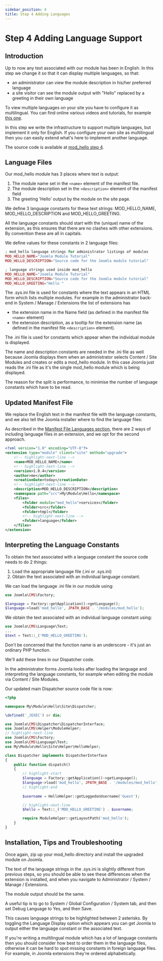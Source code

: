 ```yaml
---
sidebar_position: 4
title: Step 4 Adding Languages
---
```


Step 4 Adding Language Support
==============================

## Introduction

Up to now any text associated with our module has been in English. In this step we change it so that it can display multiple languages, so that:
- an administrator can view the module description in his/her preferred language
- a site visitor can see the module output with "Hello" replaced by a greeting in their own language

To view multiple languages on your site you have to configure it as multilingual. You can find online various videos and tutorials, for example [this one](https://www.themexpert.com/blog/beginners-guide-to-multilingual-joomla-website).

In this step we write the infrastructure to support multiple languages, but implement it only for English. 
If you configure your own site as multilingual then you can easily extend what's here to implement another language.

The source code is available at [mod_hello step 4](https://github.com/joomla/manual-examples/tree/main/module-tutorial/step4_languages). 

## Language Files

Our mod_hello module has 3 places where text is output:
1. The module name set in the `<name>` element of the manifest file.
2. The module description set in the `<description>` element of the manifest field
3. The greeting 'Hello' output by the module on the site page.

We define 3 language constants for these text strings: MOD_HELLO_NAME, MOD_HELLO_DESCRIPTION and MOD_HELLO_GREETING.

All the language constants should start with the (unique) name of the extension, as this ensures that there are no clashes with other extensions. By convention these are all in capitals.

We define values for these constants in 2 language files:

```php title="mod_hello/language/en-GB/mod_hello.sys.ini"
; mod_hello language strings for administrator listings of modules
MOD_HELLO_NAME="Joomla Module Tutorial"
MOD_HELLO_DESCRIPTION="Source code for the Joomla module tutorial"
```

```php title="mod_hello/language/en-GB/mod_hello.ini"
; language strings used inside mod_hello 
MOD_HELLO_NAME="Joomla Module Tutorial"
MOD_HELLO_DESCRIPTION="Source code for the Joomla module tutorial"
MOD_HELLO_GREETING="Hello "
```

The .sys.ini file is used for constants where the text appears in an HTML form which lists multiple modules. 
For example in the administrator back-end in System / Manage / Extensions the list of extensions has
- the extension name in the Name field (as defined in the manifest file `<name>` element)
- the extension description, as a tooltip for the extension name (as defined in the manifest file `<description>` element).

The .ini file is used for constants which appear when the individual module is displayed.

The name and description constants are needed in the .ini file as well because Joomla displays them when an administrator selects Content / Site Modules and creates or edits a mod_hello module.
In this case Joomla just reads the .ini file as it's the single mod_hello module which is being displayed.

The reason for the split is performance, to minimise the number of language constants which have to be read.

## Updated Manifest File

We replace the English text in the manifest file with the language constants, and we also tell the Joomla installer where to find the language files:

As described in the [Manifest File Languages section](../../install-update/installation/manifest.md#languages), there are 2 ways of including language files in an extension, and we opt for the second approach.

```xml title="mod_hello/mod_hello.xml"
<?xml version="1.0" encoding="UTF-8"?>
<extension type="module" client="site" method="upgrade">
    <!-- highlight-next-line -->
    <name>MOD_HELLO_NAME</name>
    <!-- highlight-next-line -->
    <version>1.0.4</version>
    <author>me</author>
    <creationDate>today</creationDate>
    <!-- highlight-next-line -->
    <description>MOD_HELLO_DESCRIPTION</description>
    <namespace path="src">My\Module\Hello</namespace>
    <files>
        <folder module="mod_hello">services</folder>
        <folder>src</folder>
        <folder>tmpl</folder>
        <!-- highlight-next-line -->
        <folder>language</folder>
    </files>
</extension>
```

## Interpreting the Language Constants

To obtain the text associated with a language constant the source code needs to do 2 things:
1. Load the appropriate language file (.ini or .sys.ini)
2. Obtain the text associated with an individual language constant.

We can load the language .ini file in our module using:

```php
use Joomla\CMS\Factory;

$language = Factory::getApplication()->getLanguage();
$language->load('mod_hello', JPATH_BASE . '/modules/mod_hello');
```

We obtain the text associated with an individual language constant using:

```php
use Joomla\CMS\Language\Text;
...
$text = Text::_('MOD_HELLO_GREETING');
```

Don't be concerned that the function name is an underscore - it's just an ordinary PHP function. 

We'll add these lines in our Dispatcher code.

In the administrator forms Joomla looks after loading the language and interpreting the language constants, for example when editing the module via Content / Site Modules. 

Our updated main Dispatcher source code file is now:

```php title="mod_hello/src/Dispatcher/Dispatcher.php"
<?php

namespace My\Module\Hello\Site\Dispatcher;

\defined('_JEXEC') or die;

use Joomla\CMS\Dispatcher\DispatcherInterface;
use Joomla\CMS\Helper\ModuleHelper;
// highlight-next-line
use Joomla\CMS\Factory;
use Joomla\CMS\Language\Text;
use My\Module\Hello\Site\Helper\HelloHelper;

class Dispatcher implements DispatcherInterface
{
    public function dispatch()
    {
        // highlight-start
        $language = Factory::getApplication()->getLanguage();
        $language->load('mod_hello', JPATH_BASE . '/modules/mod_hello');
        // highlight-end
        
        $username = HelloHelper::getLoggedonUsername('Guest');

        // highlight-next-line
        $hello = Text::_('MOD_HELLO_GREETING') . $username;

        require ModuleHelper::getLayoutPath('mod_hello');
    }
}
```

## Installation, Tips and Troubleshooting

Once again, zip up your mod_hello directory and install the upgraded module on Joomla. 

The text of the language strings in the .sys.ini is slightly different from previous steps, so you should be able to see these differences when the extension is installed, and when you navigate to Administrator / System / Manage / Extensions.

The module output should be the same.

A useful tip is to go to System / Global Configuration / System tab, and then set Debug Language to Yes, and then Save.

This causes language strings to be highlighted between 2 asterisks. By toggling the Language Display option which appears you can get Joomla to output either the language constant or the associated text.

If you're writing a multilingual module which has a lot of language constants then you should consider how best to order them in the language files, otherwise it can be hard to spot missing constants in foreign language files.
For example, in Joomla extensions they're ordered alphabetically.
